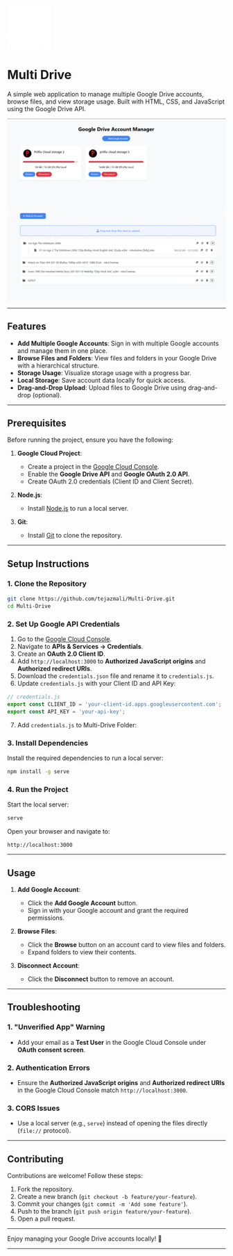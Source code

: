 <img src="img/logo.png" width="100" style="" />  

# Multi Drive

A simple web application to manage multiple Google Drive accounts, browse files, and view storage usage. Built with HTML, CSS, and JavaScript using the Google Drive API.

![Screenshot](/img/Screenshot%202025-01-30%20034342.png)
![Screenshot](/img/image.png) <!-- Add a screenshot if available -->

---

## Features

- **Add Multiple Google Accounts**: Sign in with multiple Google accounts and manage them in one place.
- **Browse Files and Folders**: View files and folders in your Google Drive with a hierarchical structure.
- **Storage Usage**: Visualize storage usage with a progress bar.
- **Local Storage**: Save account data locally for quick access.
- **Drag-and-Drop Upload**: Upload files to Google Drive using drag-and-drop (optional).

---

## Prerequisites

Before running the project, ensure you have the following:

1. **Google Cloud Project**:
   - Create a project in the [Google Cloud Console](https://console.cloud.google.com/).
   - Enable the **Google Drive API** and **Google OAuth 2.0 API**.
   - Create OAuth 2.0 credentials (Client ID and Client Secret).

2. **Node.js**:
   - Install [Node.js](https://nodejs.org/) to run a local server.

3. **Git**:
   - Install [Git](https://git-scm.com/) to clone the repository.

---

## Setup Instructions

### 1. Clone the Repository

```bash
git clone https://github.com/tejazmali/Multi-Drive.git
cd Multi-Drive
```

### 2. Set Up Google API Credentials

1. Go to the [Google Cloud Console](https://console.cloud.google.com/).
2. Navigate to **APIs & Services → Credentials**.
3. Create an **OAuth 2.0 Client ID**.
4. Add `http://localhost:3000` to **Authorized JavaScript origins** and **Authorized redirect URIs**.
5. Download the `credentials.json` file and rename it to `credentials.js`.
6. Update `credentials.js` with your Client ID and API Key:

```javascript
// credentials.js
export const CLIENT_ID = 'your-client-id.apps.googleusercontent.com';
export const API_KEY = 'your-api-key';
```
7. Add `credentials.js` to Multi-Drive Folder:


### 3. Install Dependencies

Install the required dependencies to run a local server:

```bash
npm install -g serve
```

### 4. Run the Project

Start the local server:

```bash
serve
```

Open your browser and navigate to:

```
http://localhost:3000
```

---

## Usage

1. **Add Google Account**:
   - Click the **Add Google Account** button.
   - Sign in with your Google account and grant the required permissions.

2. **Browse Files**:
   - Click the **Browse** button on an account card to view files and folders.
   - Expand folders to view their contents.

3. **Disconnect Account**:
   - Click the **Disconnect** button to remove an account.



---

## Troubleshooting

### 1. "Unverified App" Warning
- Add your email as a **Test User** in the Google Cloud Console under **OAuth consent screen**.

### 2. Authentication Errors
- Ensure the **Authorized JavaScript origins** and **Authorized redirect URIs** in the Google Cloud Console match `http://localhost:3000`.

### 3. CORS Issues
- Use a local server (e.g., `serve`) instead of opening the files directly (`file://` protocol).

---

## Contributing

Contributions are welcome! Follow these steps:

1. Fork the repository.
2. Create a new branch (`git checkout -b feature/your-feature`).
3. Commit your changes (`git commit -m 'Add some feature'`).
4. Push to the branch (`git push origin feature/your-feature`).
5. Open a pull request.

---




Enjoy managing your Google Drive accounts locally! 🚀

---

